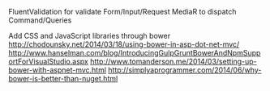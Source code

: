 
FluentValidation for validate Form/Input/Request
MediaR to dispatch Command/Queries

Add CSS and JavaScript libraries through bower
	http://chodounsky.net/2014/03/18/using-bower-in-asp-dot-net-mvc/
	http://www.hanselman.com/blog/IntroducingGulpGruntBowerAndNpmSupportForVisualStudio.aspx
	http://www.tomanderson.me/2014/03/setting-up-bower-with-aspnet-mvc.html
	http://simplyaprogrammer.com/2014/06/why-bower-is-better-than-nuget.html